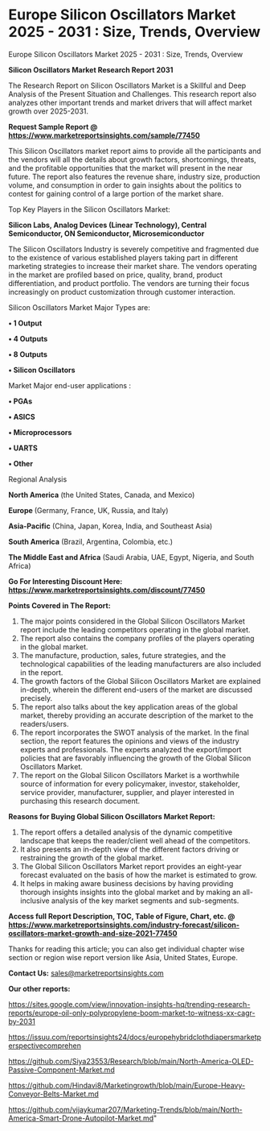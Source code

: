 # Europe Silicon Oscillators Market 2025 - 2031 : Size, Trends, Overview
Europe Silicon Oscillators Market 2025 - 2031 : Size, Trends, Overview

<strong>Silicon Oscillators Market Research Report 2031</strong>

The Research Report on Silicon Oscillators Market is a Skillful and Deep Analysis of the Present Situation and Challenges. This research report also analyzes other important trends and market drivers that will affect market growth over 2025-2031.

<strong>Request Sample Report @ <a href=https://www.marketreportsinsights.com/sample/77450>https://www.marketreportsinsights.com/sample/77450</a></strong>

This Silicon Oscillators market report aims to provide all the participants and the vendors will all the details about growth factors, shortcomings, threats, and the profitable opportunities that the market will present in the near future. The report also features the revenue share, industry size, production volume, and consumption in order to gain insights about the politics to contest for gaining control of a large portion of the market share.

Top Key Players in the Silicon Oscillators Market:

<strong>Silicon Labs, Analog Devices (Linear Technology), Central Semiconductor, ON Semiconductor, Microsemiconductor</strong>

The Silicon Oscillators Industry is severely competitive and fragmented due to the existence of various established players taking part in different marketing strategies to increase their market share. The vendors operating in the market are profiled based on price, quality, brand, product differentiation, and product portfolio. The vendors are turning their focus increasingly on product customization through customer interaction.

Silicon Oscillators Market Major Types are:

<strong>• 1 Output

• 4 Outputs

• 8 Outputs

• Silicon Oscillators</strong>

Market Major end-user applications :

<strong>• PGAs

• ASICS

• Microprocessors

• UARTS

• Other</strong>

Regional Analysis

</u><strong><b>North America</b></strong> (the United States, Canada, and Mexico)

<strong><b>Europe </b></strong>(Germany, France, UK, Russia, and Italy)

<strong><b>Asia-Pacific</b></strong> (China, Japan, Korea, India, and Southeast Asia)

<strong><b>South America</b></strong> (Brazil, Argentina, Colombia, etc.)

<strong><b>The Middle East and Africa</b></strong> (Saudi Arabia, UAE, Egypt, Nigeria, and South Africa)

<strong>Go For Interesting Discount Here: <a href=https://www.marketreportsinsights.com/discount/77450>https://www.marketreportsinsights.com/discount/77450</a></strong>

<strong>Points Covered in The Report:</strong>
<ol>
  <li>The major points considered in the Global Silicon Oscillators Market report include the leading competitors operating in the global market.</li>
  <li>The report also contains the company profiles of the players operating in the global market.</li>
  <li>The manufacture, production, sales, future strategies, and the technological capabilities of the leading manufacturers are also included in the report.</li>
  <li>The growth factors of the Global Silicon Oscillators Market are explained in-depth, wherein the different end-users of the market are discussed precisely.</li>
  <li>The report also talks about the key application areas of the global market, thereby providing an accurate description of the market to the readers/users.</li>
  <li>The report incorporates the SWOT analysis of the market. In the final section, the report features the opinions and views of the industry experts and professionals. The experts analyzed the export/import policies that are favorably influencing the growth of the Global Silicon Oscillators Market.</li>
  <li>The report on the Global Silicon Oscillators Market is a worthwhile source of information for every policymaker, investor, stakeholder, service provider, manufacturer, supplier, and player interested in purchasing this research document.</li>
</ol>
<strong>Reasons for Buying Global Silicon Oscillators Market Report:</strong>

<ol>
  <li>The report offers a detailed analysis of the dynamic competitive landscape that keeps the reader/client well ahead of the competitors.</li>
  <li>It also presents an in-depth view of the different factors driving or restraining the growth of the global market.</li>
  <li>The Global Silicon Oscillators Market report provides an eight-year forecast evaluated on the basis of how the market is estimated to grow.</li>
  <li>It helps in making aware business decisions by having providing thorough insights insights into the global market and by making an all-inclusive analysis of the key market segments and sub-segments.</li>
</ol>
<strong>Access full Report Description, TOC, Table of Figure, Chart, etc. @ <a href=https://www.marketreportsinsights.com/industry-forecast/silicon-oscillators-market-growth-and-size-2021-77450>https://www.marketreportsinsights.com/industry-forecast/silicon-oscillators-market-growth-and-size-2021-77450</a></strong>


Thanks for reading this article; you can also get individual chapter wise section or region wise report version like Asia, United States, Europe.

<strong>Contact Us:</strong>
sales@marketreportsinsights.com

<strong>Our other reports:</strong>

<a href=https://sites.google.com/view/innovation-insights-hq/trending-research-reports/europe-oil-only-polypropylene-boom-market-to-witness-xx-cagr-by-2031>https://sites.google.com/view/innovation-insights-hq/trending-research-reports/europe-oil-only-polypropylene-boom-market-to-witness-xx-cagr-by-2031</a>

<a href=https://issuu.com/reportsinsights24/docs/europehybridclothdiapersmarketperspectivecomprehen>https://issuu.com/reportsinsights24/docs/europehybridclothdiapersmarketperspectivecomprehen</a>

<a href=https://github.com/Siya23553/Research/blob/main/North-America-OLED-Passive-Component-Market.md>https://github.com/Siya23553/Research/blob/main/North-America-OLED-Passive-Component-Market.md</a>

<a href=https://github.com/Hindavi8/Marketingrowth/blob/main/Europe-Heavy-Conveyor-Belts-Market.md>https://github.com/Hindavi8/Marketingrowth/blob/main/Europe-Heavy-Conveyor-Belts-Market.md</a>

<a href=https://github.com/vijaykumar207/Marketing-Trends/blob/main/North-America-Smart-Drone-Autopilot-Market.md>https://github.com/vijaykumar207/Marketing-Trends/blob/main/North-America-Smart-Drone-Autopilot-Market.md</a>"
